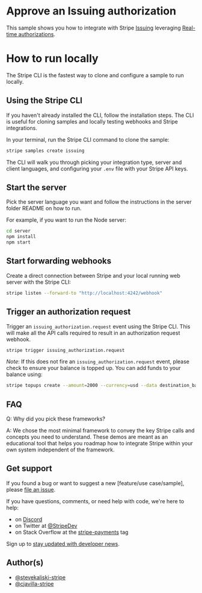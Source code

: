 # Approve an Issuing authorization

This sample shows you how to integrate with Stripe [Issuing](https://stripe.com/issuing) leveraging [Real-time authorizations](https://stripe.com/docs/issuing/controls/real-time-authorizations).

# How to run locally

The Stripe CLI is the fastest way to clone and configure a sample to run locally.

## Using the Stripe CLI

If you haven't already installed the CLI, follow the installation steps. The CLI is useful for cloning samples and locally testing webhooks and Stripe integrations.

In your terminal, run the Stripe CLI command to clone the sample:

```sh
stripe samples create issuing
```

The CLI will walk you through picking your integration type, server and client
languages, and configuring your `.env` file with your Stripe API keys.

## Start the server


Pick the server language you want and follow the instructions in the server folder README on how to run.

For example, if you want to run the Node server:

```sh
cd server
npm install
npm start
```


## Start forwarding webhooks

Create a direct connection between Stripe and your local running web server with the Stripe CLI:

```sh
stripe listen --forward-to "http://localhost:4242/webhook"
```

## Trigger an authorization request

Trigger an `issuing_authorization.request` event using the Stripe CLI. This will make all the API calls
required to result in an authorization request webhook.

```sh
stripe trigger issuing_authorization.request
```

_Note_: If this does not fire an `issuing_authorization.request` event, please check to ensure your balance
is topped up. You can add funds to your balance using:

```sh
stripe topups create --amount=2000 --currency=usd --data destination_balance=issuing
```

## FAQ

Q: Why did you pick these frameworks?

A: We chose the most minimal framework to convey the key Stripe calls and
concepts you need to understand. These demos are meant as an educational tool
that helps you roadmap how to integrate Stripe within your own system
independent of the framework.


## Get support

If you found a bug or want to suggest a new [feature/use case/sample], please [file an issue](../../issues).

If you have questions, comments, or need help with code, we're here to help:
- on [Discord](https://stripe.com/go/developer-chat)
- on Twitter at [@StripeDev](https://twitter.com/StripeDev)
- on Stack Overflow at the [stripe-payments](https://stackoverflow.com/tags/stripe-payments/info) tag

Sign up to [stay updated with developer news](https://go.stripe.global/dev-digest).

## Author(s)

- [@stevekaliski-stripe](https://twitter.com/stevekaliski)
- [@cjavilla-stripe](https://twitter.com/cjav_dev)

